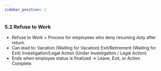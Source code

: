 ```yaml
---
sidebar_position: 2
---
```

### 5.2 Refuse to Work

- Refuse to Work = Process for employees who deny resuming duty after return.
- Can lead to:
Vacation (Waiting for Vacation)
Exit/Retirement (Waiting for Exit)
Investigation/Legal Action (Under Investigation / Legal Action)
- Ends when employee status is finalized → Leave, Exit, or Action Complete.